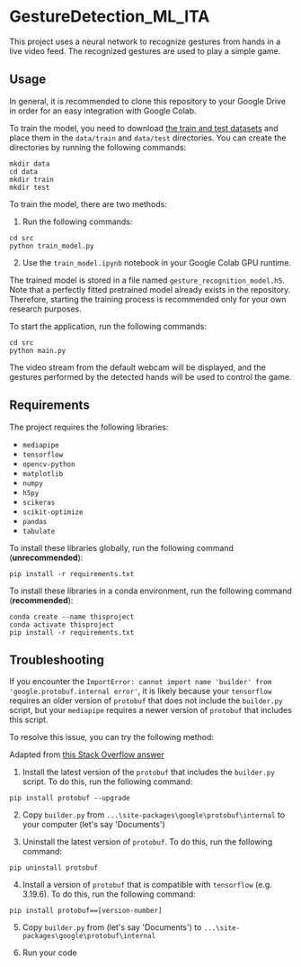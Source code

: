 # GestureDetection_ML_ITA

This project uses a neural network to recognize gestures from hands in a live video feed. The recognized gestures are used to play a simple game.

## Usage

In general, it is recommended to clone this repository to your Google Drive in order for an easy integration with Google Colab.

To train the model, you need to download [the train and test datasets](https://dhbwstg-my.sharepoint.com/:f:/g/personal/inf20111_lehre_dhbw-stuttgart_de/EkzpxgUaZn9FhQzTylc5D-8B0XFuU4BwawXWmELFV0OezA?e=uR1XDG) and place them in the `data/train` and `data/test` directories. You can create the directories by running the following commands:

```
mkdir data
cd data
mkdir train
mkdir test
```

To train the model, there are two methods:

1. Run the following commands:

```
cd src
python train_model.py
```

2. Use the `train_model.ipynb` notebook in your Google Colab GPU runtime.

The trained model is stored in a file named `gesture_recognition_model.h5`.
Note that a perfectly fitted pretrained model already exists in the repository.
Therefore, starting the training process is recommended only for your own research purposes.

To start the application, run the following commands:

```
cd src
python main.py
```

The video stream from the default webcam will be displayed, and the gestures performed by the detected hands will be used to control the game.

## Requirements

The project requires the following libraries:

- `mediapipe`
- `tensorflow`
- `opencv-python`
- `matplotlib`
- `numpy`
- `h5py`
- `scikeras`
- `scikit-optimize`
- `pandas`
- `tabulate`

To install these libraries globally, run the following command (**unrecommended**):

```
pip install -r requirements.txt
```

To install these libraries in a conda environment, run the following command (**recommended**):

```
conda create --name thisproject
conda activate thisproject 
pip install -r requirements.txt
```

## Troubleshooting

If you encounter the `ImportError: cannot import name 'builder' from 'google.protobuf.internal error'`, it is likely because your `tensorflow` requires an older version of `protobuf` that does not include the `builder.py` script, but your `mediapipe` requires a newer version of `protobuf` that includes this script.

To resolve this issue, you can try the following method:

Adapted from [this Stack Overflow answer](https://stackoverflow.com/questions/71759248/importerror-cannot-import-name-builder-from-google-protobuf-internal)

1. Install the latest version of the `protobuf` that includes the `builder.py` script. To do this, run the following command:

```
pip install protobuf --upgrade
```

2. Copy `builder.py` from `...\site-packages\google\protobuf\internal` to your computer (let's say 'Documents')

3. Uninstall the latest version of `protobuf`. To do this, run the following command:

```
pip uninstall protobuf
```

4. Install a version of `protobuf` that is compatible with `tensorflow` (e.g. 3.19.6). To do this, run the following command:

```
pip install protobuf==[version-number]
```

5. Copy `builder.py` from (let's say 'Documents') to `...\site-packages\google\protobuf\internal`

6. Run your code
